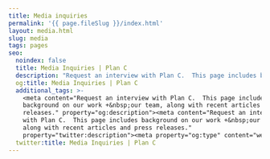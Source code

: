 ```yaml
---
title: Media inquiries
permalink: '{{ page.fileSlug }}/index.html'
layout: media.html
slug: media
tags: pages
seo:
  noindex: false
  title: Media Inquiries | Plan C
  description: "Request an interview with Plan C.  This page includes background on our work +\_our team, along with recent articles and press releases."
  og:title: Media Inquiries | Plan C
  additional_tags: >-
    <meta content="Request an interview with Plan C.  This page includes
    background on our work +&nbsp;our team, along with recent articles and press
    releases." property="og:description"><meta content="Request an interview
    with Plan C.  This page includes background on our work +&nbsp;our team,
    along with recent articles and press releases."
    property="twitter:description"><meta property="og:type" content="website">
  twitter:title: Media Inquiries | Plan C
---
```



